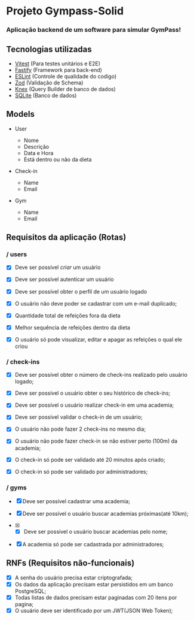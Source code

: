 # Projeto Gympass-Solid

### Aplicação backend de um software para simular GymPass!

## Tecnologias utilizadas 


- [Vitest](https://vitest.dev/) (Para testes unitários e E2E)
- [Fastify](https://fastify.dev/) (Framework para back-end)
- [ESLint](https://eslint.org/) (Controle de qualidade do codigo)
- [Zod](https://zod.dev/) (Validação de Schema)
- [Knex](https://knexjs.org/) (Query Builder de banco de dados)
- [SQLite](https://www.sqlite.org/index.html) (Banco de dados)

## Models

- User
  - Nome
  - Descrição
  - Data e Hora
  - Está dentro ou não da dieta

- Check-in
  - Name
  - Email

- Gym
  - Name
  - Email

## Requisitos da aplicação (Rotas)

### / users
- [x] Deve ser possível *criar* um usuário
- [x] Deve ser possível autenticar um usuário
- [x] Deve ser possível obter o perfil de um usuário logado
  
- [x] O usuário não deve poder se cadastrar com um e-mail duplicado;
- [x] Quantidade total de refeições fora da dieta
- [x] Melhor sequência de refeições dentro da dieta
- [x] O usuário só pode visualizar, editar e apagar as refeições o qual ele criou

### / check-ins
- [x] Deve ser possível obter o número de check-ins realizado pelo usuário logado;
- [x] Deve ser possível o usuário obter o seu histórico de check-ins;
- [x] Deve ser possível o usuário realizar check-in em uma academia;
- [X] Deve ser possível validar o check-in de um usuário;
- [x] O usuário não pode fazer 2 check-ins no mesmo dia;
- [x] O usuário não pode fazer check-in se não estiver perto (100m) da academia;
- [x] O check-in só pode ser validado até 20 minutos após  criado;
- [x] O check-in só pode ser validado por administradores;


### / gyms
- [x] Deve ser possível cadastrar uma academia;
- [x] Deve ser possível o usuário buscar academias próximas(até 10km);
- [x] - [x] Deve ser possível o usuário buscar academias pelo nome;
- [x] A academia só pode ser cadastrada por administradores;


## RNFs (Requisitos não-funcionais)

- [x] A senha do usuário precisa estar criptografada;
- [x] Os dados da aplicação precisam estar persistidos em um banco  PostgreSQL;
- [x] Todas listas de dados precisam estar paginadas  com 20 itens por pagina;
- [x] O usuário deve ser identificado por um JWT(JSON Web Token);
